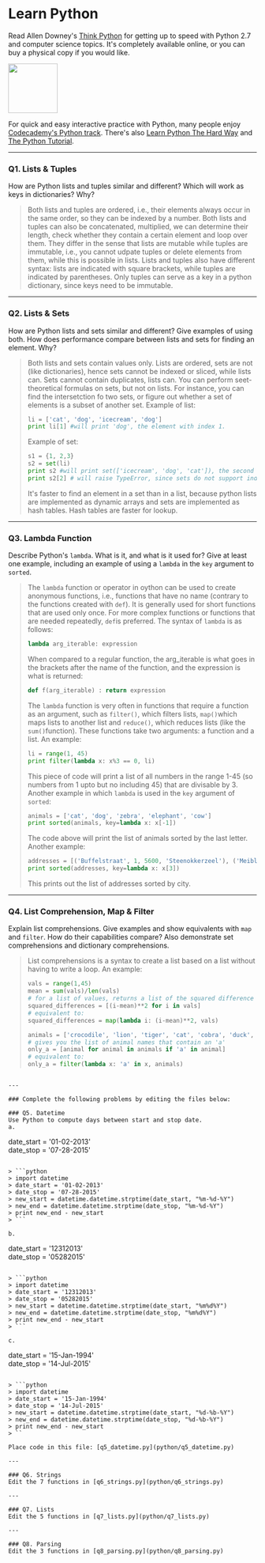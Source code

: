 # Learn Python

Read Allen Downey's [Think Python](http://www.greenteapress.com/thinkpython/) for getting up to speed with Python 2.7 and computer science topics. It's completely available online, or you can buy a physical copy if you would like.

<a href="http://www.greenteapress.com/thinkpython/"><img src="img/think_python.png" style="width: 100px;" target="_blank"></a>

For quick and easy interactive practice with Python, many people enjoy [Codecademy's Python track](http://www.codecademy.com/en/tracks/python). There's also [Learn Python The Hard Way](http://learnpythonthehardway.org/book/) and [The Python Tutorial](https://docs.python.org/2/tutorial/).

---

### Q1. Lists &amp; Tuples

How are Python lists and tuples similar and different? Which will work as keys in dictionaries? Why?

> Both lists and tuples are ordered, i.e., their elements always occur in the same order, so they can be indexed by a number. Both lists and tuples can also be concatenated, multiplied, we can determine their length, check whether they contain a certain element and loop over them. They differ in the sense that lists are mutable while tuples are immutable, i.e., you cannot udpate tuples or delete elements from them, while this is possible in lists. Lists and tuples also have different syntax: lists are indicated with square brackets, while tuples are indicated by parentheses.
> Only tuples can serve as a key in a python dictionary, since keys need to be immutable.

---

### Q2. Lists &amp; Sets

How are Python lists and sets similar and different? Give examples of using both. How does performance compare between lists and sets for finding an element. Why?

> Both lists and sets contain values only. Lists are ordered, sets are not (like dictionaries), hence sets cannot be indexed or sliced, while lists can. Sets cannot contain duplicates, lists can. You can perform seet-theoretical formulas on sets, but not on lists. For instance, you can find the intersetction fo two sets, or figure out whether a set of elements is a subset of another set.
> Example of list:
> ```python
> li = ['cat', 'dog', 'icecream', 'dog']
> print li[1] #will print 'dog', the element with index 1.
> ```
> Example of set:
> ```python
> s1 = {1, 2,3}
> s2 = set(li)
> print s2 #will print set(['icecream', 'dog', 'cat']), the second occurrence of dog is not there because duplicates are not allowed. The order may vary because sets are unordered.
> print s2[2] # will raise TypeError, since sets do not support indexing
> ```
> It's faster to find an element in a set than in a list, because python lists are implemented as dynamic arrays and sets are implemented as hash tables. Hash tables are faster for lookup.

---

### Q3. Lambda Function

Describe Python's `lambda`. What is it, and what is it used for? Give at least one example, including an example of using a `lambda` in the `key` argument to `sorted`.

> The `lambda` function or operator in oython can be used to create anonymous functions, i.e., functions that have no name (contrary to the functions created with `def`). It is generally used for short functions that are used only once. For more complex functions or functions that are needed repeatedly, `def`is preferred. 
> The syntax of `lambda` is as follows:
> ```python
> lambda arg_iterable: expression
> ```
> When compared to a regular function, the arg_iterable is what goes in the brackets after the name of the function, and the expression is what is returned:
> ```python
> def f(arg_iterable) : return expression
> ```
> The `lambda` function is very often in functions that require a function as an argument, such as `filter()`, which filters lists, `map()`which maps lists to another list and `reduce()`, which reduces lists (like the `sum()`function).
> These functions take two arguments: a function and a list. An example:
> ```python
> li = range(1, 45)
> print filter(lambda x: x%3 == 0, li)
> ```
> This piece of code will print a list of all numbers in the range 1-45 (so numbers from 1 upto but no including 45) that are divisable by 3.
> Another example in which `lambda` is used in the `key` argument of `sorted`:
> ```python
> animals = ['cat', 'dog', 'zebra', 'elephant', 'cow']
> print sorted(animals, key=lambda x: x[-1])
> ```
> The code above will print the list of animals sorted by the last letter. Another example:
> ```python
> addresses = [('Buffelstraat', 1, 5600, 'Steenokkerzeel'), ('Meibloemstraat', 83, 9000, 'Gent'), ('Oscar de Reusestraat', 53, 9050, 'Sint-Amandsberg')]
> print sorted(addresses, key=lambda x: x[3])
> ```
> This prints out the list of addresses sorted by city.


---

### Q4. List Comprehension, Map &amp; Filter

Explain list comprehensions. Give examples and show equivalents with `map` and `filter`. How do their capabilities compare? Also demonstrate set comprehensions and dictionary comprehensions.

> List comprehensions is a syntax to create a list based on a list without having to write a loop. An example:
> ```python
> vals = range(1,45)
> mean = sum(vals)/len(vals)
> # for a list of values, returns a list of the squared difference of each value minus the mean of the values (calculated elsewhere)
> squared_differences = [(i-mean)**2 for i in vals]
> # equivalent to:
> squared_differences = map(lambda i: (i-mean)**2, vals)
> 
> animals = ['crocodile', 'lion', 'tiger', 'cat', 'cobra', 'duck', 'bat']
> # gives you the list of animal names that contain an 'a'
> only_a = [animal for animal in animals if 'a' in animal]
> # equivalent to:
> only_a = filter(lambda x: 'a' in x, animals)
```

---

### Complete the following problems by editing the files below:

### Q5. Datetime
Use Python to compute days between start and stop date.   
a.  

```
date_start = '01-02-2013'    
date_stop = '07-28-2015'
```

> ```python
> import datetime
> date_start = '01-02-2013'
> date_stop = '07-28-2015'
> new_start = datetime.datetime.strptime(date_start, "%m-%d-%Y")
> new_end = datetime.datetime.strptime(date_stop, "%m-%d-%Y")
> print new_end - new_start
> ```

b.  
```
date_start = '12312013'  
date_stop = '05282015'  
```

> ```python
> import datetime
> date_start = '12312013'  
> date_stop = '05282015'
> new_start = datetime.datetime.strptime(date_start, "%m%d%Y")
> new_end = datetime.datetime.strptime(date_stop, "%m%d%Y")
> print new_end - new_start
> ```

c.  
```
date_start = '15-Jan-1994'      
date_stop = '14-Jul-2015'  
```

> ```python
> import datetime
> date_start = '15-Jan-1994'
> date_stop = '14-Jul-2015'
> new_start = datetime.datetime.strptime(date_start, "%d-%b-%Y")
> new_end = datetime.datetime.strptime(date_stop, "%d-%b-%Y")
> print new_end - new_start
> ``

Place code in this file: [q5_datetime.py](python/q5_datetime.py)

---

### Q6. Strings
Edit the 7 functions in [q6_strings.py](python/q6_strings.py)

---

### Q7. Lists
Edit the 5 functions in [q7_lists.py](python/q7_lists.py)

---

### Q8. Parsing
Edit the 3 functions in [q8_parsing.py](python/q8_parsing.py)





